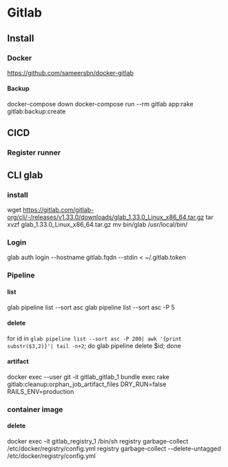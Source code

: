 # Gitlab

## Install
### Docker
  https://github.com/sameersbn/docker-gitlab
#### Backup 
  docker-compose down
  docker-compose run --rm gitlab app:rake gitlab:backup:create

## CICD
### Register runner
    
## CLI glab
### install 
  wget https://gitlab.com/gitlab-org/cli/-/releases/v1.33.0/downloads/glab_1.33.0_Linux_x86_64.tar.gz
  tar xvzf glab_1.33.0_Linux_x86_64.tar.gz
  mv bin/glab /usr/local/bin/

### Login 
  glab auth login --hostname gitlab.fqdn --stdin < ~/.gitlab.token

###  Pipeline
#### list
  glab pipeline list --sort asc
  glab pipeline list --sort asc -P 5
#### delete
  for id in `glab pipeline list --sort asc -P 200| awk '{print substr($3,2)}'| tail -n+2`; do glab pipeline delete $id; done
#### artifact
  docker exec --user git -it gitlab_gitlab_1 bundle exec rake gitlab:cleanup:orphan_job_artifact_files DRY_RUN=false RAILS_ENV=production

### container image 
#### delete
  docker exec -it gitlab_registry_1 /bin/sh
  registry garbage-collect /etc/docker/registry/config.yml
  registry garbage-collect --delete-untagged /etc/docker/registry/config.yml

